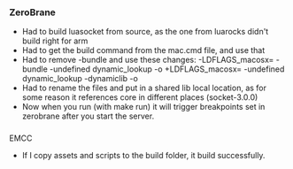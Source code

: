 ### ZeroBrane
- Had to build luasocket from source, as the one from luarocks didn't build right for arm
- Had to get the build command from the mac.cmd file, and use that
- Had to remove -bundle and use these changes:
-LDFLAGS_macosx= -bundle -undefined dynamic_lookup -o
+LDFLAGS_macosx=  -undefined dynamic_lookup -dynamiclib -o
- Had to rename the files and put in a shared lib local location, as for some reason it references core in different places (socket-3.0.0)
- Now when you run (with make run) it will trigger breakpoints set in zerobrane after you start the server.

###
EMCC
- If I copy assets and scripts to the build folder, it build successfully.